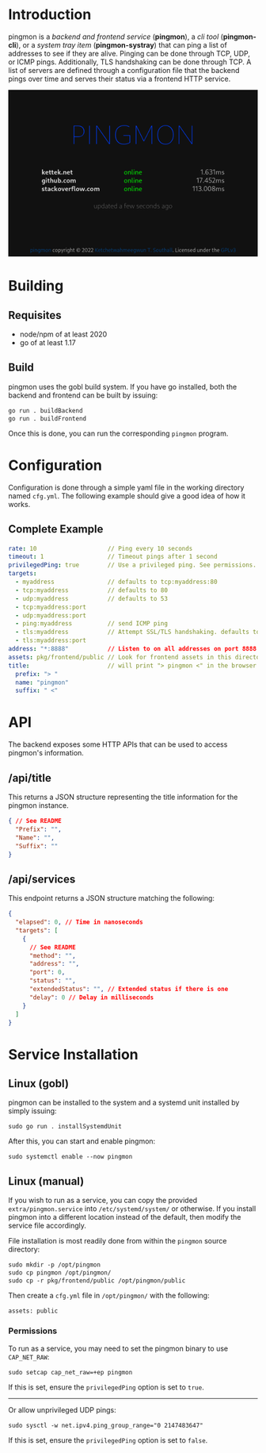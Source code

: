 # Introduction
pingmon is a *backend and frontend service* (**pingmon**), a *cli tool* (**pingmon-cli**), or a *system tray item* (**pingmon-systray**) that can ping a list of addresses to see if they are alive. Pinging can be done through TCP, UDP, or ICMP pings. Additionally, TLS handshaking can be done through TCP. A list of servers are defined through a configuration file that the backend pings over time and serves their status via a frontend HTTP service.

![pingmon browser view](screenshot.png)

# Building

## Requisites

  * node/npm of at least 2020
  * go of at least 1.17

## Build

pingmon uses the gobl build system. If you have go installed, both the backend and frontend can be built by issuing:

```
go run . buildBackend
go run . buildFrontend
```

Once this is done, you can run the corresponding `pingmon` program.

# Configuration
Configuration is done through a simple yaml file in the working directory named `cfg.yml`. The following example should give a good idea of how it works.

## Complete Example
```yaml
rate: 10                    // Ping every 10 seconds
timeout: 1                  // Timeout pings after 1 second
privilegedPing: true        // Use a privileged ping. See permissions.
targets:
  - myaddress               // defaults to tcp:myaddress:80
  - tcp:myaddress           // defaults to 80
  - udp:myaddress           // defaults to 53
  - tcp:myaddress:port
  - udp:myaddress:port
  - ping:myaddress          // send ICMP ping
  - tls:myaddress           // Attempt SSL/TLS handshaking. defaults to 443
  - tls:myaddress:port
address: "*:8888"           // Listen to on all addresses on port 8888
assets: pkg/frontend/public // Look for frontend assets in this directory.
title:                      // will print "> pingmon <" in the browser
  prefix: "> "
  name: "pingmon"
  suffix: " <"
```

# API
The backend exposes some HTTP APIs that can be used to access pingmon's information.

## /api/title
This returns a JSON structure representing the title information for the pingmon instance.

```json
{ // See README
  "Prefix": "",
  "Name": "",
  "Suffix": ""
}
```

## /api/services
This endpoint returns a JSON structure matching the following:

```json
{
  "elapsed": 0, // Time in nanoseconds
  "targets": [
    {
      // See README
      "method": "",
      "address": "",
      "port": 0,
      "status": "",
      "extendedStatus": "", // Extended status if there is one
      "delay": 0 // Delay in milliseconds
    }
  ]
}
```

# Service Installation

## Linux (gobl)
pingmon can be installed to the system and a systemd unit installed by simply issuing:

```
sudo go run . installSystemdUnit
```

After this, you can start and enable pingmon:

```
sudo systemctl enable --now pingmon
```

## Linux (manual)
If you wish to run as a service, you can copy the provided `extra/pingmon.service` into `/etc/systemd/system/` or otherwise. If you install pingmon into a different location instead of the default, then modify the service file accordingly.

File installation is most readily done from within the `pingmon` source directory:

```
sudo mkdir -p /opt/pingmon
sudo cp pingmon /opt/pingmon/
sudo cp -r pkg/frontend/public /opt/pingmon/public
```

Then create a `cfg.yml` file in `/opt/pingmon/` with the following:

```
assets: public
```

### Permissions
To run as a service, you may need to set the pingmon binary to use `CAP_NET_RAW`:

```
sudo setcap cap_net_raw=+ep pingmon
```

If this is set, ensure the `privilegedPing` option is set to `true`.

----

Or allow unprivileged UDP pings:

```
sudo sysctl -w net.ipv4.ping_group_range="0 2147483647"
```

If this is set, ensure the `privilegedPing` option is set to `false`.

